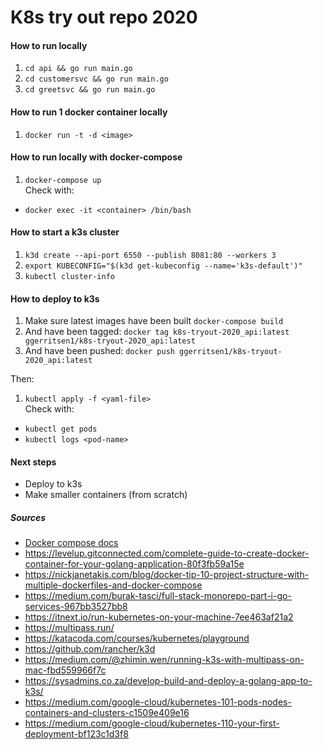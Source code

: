 # K8s try out repo 2020

#### How to run locally

1. `cd api && go run main.go`  
1. `cd customersvc && go run main.go`  
1. `cd greetsvc && go run main.go`  

#### How to run 1 docker container locally

1. `docker run -t -d <image>`

#### How to run locally with docker-compose

1. `docker-compose up`  
Check with:
- `docker exec -it <container> /bin/bash`

#### How to start a k3s cluster
1. `k3d create --api-port 6550 --publish 8081:80 --workers 3`
1. `export KUBECONFIG="$(k3d get-kubeconfig --name='k3s-default')"`
1. `kubectl cluster-info`

#### How to deploy to k3s
1. Make sure latest images have been built `docker-compose build`
1. And have been tagged: `docker tag k8s-tryout-2020_api:latest ggerritsen1/k8s-tryout-2020_api:latest`
1. And have been pushed: `docker push ggerritsen1/k8s-tryout-2020_api:latest`  

Then:  
1. `kubectl apply -f <yaml-file>`  
Check with:
- `kubectl get pods`
- `kubectl logs <pod-name>`

#### Next steps

- Deploy to k3s
- Make smaller containers (from scratch)


##### Sources
- [Docker compose docs](https://docs.docker.com/compose/compose-file/)
- https://levelup.gitconnected.com/complete-guide-to-create-docker-container-for-your-golang-application-80f3fb59a15e
- https://nickjanetakis.com/blog/docker-tip-10-project-structure-with-multiple-dockerfiles-and-docker-compose
- https://medium.com/burak-tasci/full-stack-monorepo-part-i-go-services-967bb3527bb8
- https://itnext.io/run-kubernetes-on-your-machine-7ee463af21a2
- https://multipass.run/
- https://katacoda.com/courses/kubernetes/playground
- https://github.com/rancher/k3d
- https://medium.com/@zhimin.wen/running-k3s-with-multipass-on-mac-fbd559966f7c
- https://sysadmins.co.za/develop-build-and-deploy-a-golang-app-to-k3s/
- https://medium.com/google-cloud/kubernetes-101-pods-nodes-containers-and-clusters-c1509e409e16
- https://medium.com/google-cloud/kubernetes-110-your-first-deployment-bf123c1d3f8
